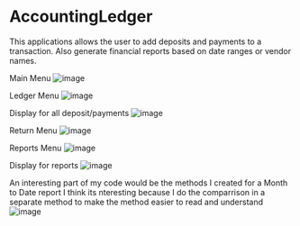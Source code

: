 # AccountingLedger
This applications allows the user to add deposits and payments to a transaction.
Also generate financial reports based on date ranges or vendor names.

Main Menu
![image](https://user-images.githubusercontent.com/129906864/236238676-ea7e24d4-88b6-43df-911d-eb80e767e174.png)

Ledger Menu
![image](https://user-images.githubusercontent.com/129906864/236238847-705cc471-bc8f-4f8c-bcb0-a761d07d50cd.png)

Display for all deposit/payments
![image](https://user-images.githubusercontent.com/129906864/236239155-3a393dd6-6e68-47ba-9a77-450830f5c51e.png)

Return Menu
![image](https://user-images.githubusercontent.com/129906864/236239315-bf6ec9c7-38fe-4edb-9d6c-abf9ea29b14f.png)

Reports Menu
![image](https://user-images.githubusercontent.com/129906864/236239667-44dce1c8-7a6f-426a-9003-57abc70308f3.png)

Display for reports
![image](https://user-images.githubusercontent.com/129906864/236239868-63df8df5-aa42-41d5-968e-3bd3efa5e6ba.png)

An interesting part of my code would be the methods I created for a Month to Date report
I think its nteresting because I do the comparrison in a separate method to make the method easier to read and understand
![image](https://user-images.githubusercontent.com/129906864/236240798-55a7d6ce-dc3e-432d-8cc6-9b9de07f78d2.png)
